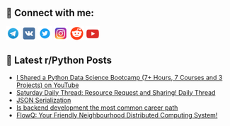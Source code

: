 ## 🔎 Connect with me:
[<img src="https://github.com/bullbesh/bullbesh/blob/main/images/Telegram.png" width="32" height="32" />](https://t.me/bullbesh)
[<img src="https://github.com/bullbesh/bullbesh/blob/main/images/VK.png" width="32" height="32" />](https://vk.com/bullbesh)
[<img src="https://github.com/bullbesh/bullbesh/blob/main/images/Twitter.png" width="32" height="32" />](https://twitter.com/bullbesh1)
[<img src="https://github.com/bullbesh/bullbesh/blob/main/images/Instagram.png" width="32" height="32" />](https://www.instagram.com/bullbesh)
[<img src="https://github.com/bullbesh/bullbesh/blob/main/images/Reddit.png" width="32" height="32" />](https://www.reddit.com/user/bullbesh)
[<img src="https://github.com/bullbesh/bullbesh/blob/main/images/YouTube.png" width="32" height="32" />](https://www.youtube.com/channel/UCtfjRs6uzgq5mfm8S06WTcg)

## 📕 Latest r/Python Posts
<!-- BLOG-POST-LIST:START -->
- [I Shared a Python Data Science Bootcamp &lpar;7+ Hours, 7 Courses and 3 Projects&rpar; on YouTube](https://www.reddit.com/r/Python/comments/1bgacz0/i_shared_a_python_data_science_bootcamp_7_hours_7/)
- [Saturday Daily Thread: Resource Request and Sharing! Daily Thread](https://www.reddit.com/r/Python/comments/1bfshjs/saturday_daily_thread_resource_request_and/)
- [JSON Serialization](https://www.reddit.com/r/Python/comments/1bfs8cy/json_serialization/)
- [Is backend development the most common career path](https://www.reddit.com/r/Python/comments/1bfn966/is_backend_development_the_most_common_career_path/)
- [FlowQ: Your Friendly Neighbourhood Distributed Computing System!](https://www.reddit.com/r/Python/comments/1bfhxbc/flowq_your_friendly_neighbourhood_distributed/)
<!-- BLOG-POST-LIST:END -->
